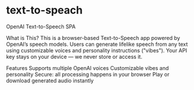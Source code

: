 # text-to-speach
OpenAI Text-to-Speech SPA

What is This?
This is a browser-based Text-to-Speech app powered by OpenAI’s speech models. Users can generate lifelike speech from any text using customizable voices and personality instructions ("vibes"). Your API key stays on your device — we never store or access it.

Features
Supports multiple OpenAI voices
Customizable vibes and personality
Secure: all processing happens in your browser
Play or download generated audio instantly
